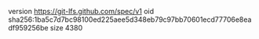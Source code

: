 version https://git-lfs.github.com/spec/v1
oid sha256:1ba5c7d7bc98100ed225aee5d348eb79c97bb70601ecd77706e8eadf959256be
size 4380
